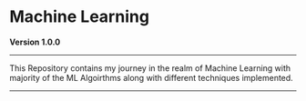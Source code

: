 # Machine Learning

**Version 1.0.0**
 - - - 
 This Repository contains my journey in the realm of Machine Learning with majority of the ML Algoirthms along with different techniques implemented.
 - - - 
